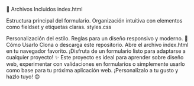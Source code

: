 📂 Archivos Incluidos
index.html

Estructura principal del formulario.
Organización intuitiva con elementos como fieldset y etiquetas claras.
styles.css

Personalización del estilo.
Reglas para un diseño responsivo y moderno.
🚀 Cómo Usarlo
Clona o descarga este repositorio.
Abre el archivo index.html en tu navegador favorito.
¡Disfruta de un formulario listo para adaptarse a cualquier proyecto!
✨ Este proyecto es ideal para aprender sobre diseño web, experimentar con validaciones en formularios o simplemente usarlo como base para tu próxima aplicación web. ¡Personalízalo a tu gusto y hazlo tuyo! 😊
